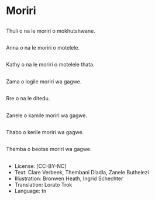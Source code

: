 # Moriri

##
Thuli o na le moriri o
mokhutshwane.

##
Anna o na le moriri o
motelele.

##
Kathy o na le moriri o
motelele thata.

##
Zama o logile moriri wa
gagwe.

##
Rre o na le ditedu.

##
Zanele o kamile moriri
wa gagwe.

##
Thabo o kerile moriri wa
gagwe.

##
Themba o beotse moriri
wa gagwe.

##
* License: [CC-BY-NC]
* Text: Clare Verbeek, Thembani Dladla, Zanele Buthelezi
* Illustration: Bronwen Heath, Ingrid Schechter
* Translation: Lorato Trok
* Language: tn
